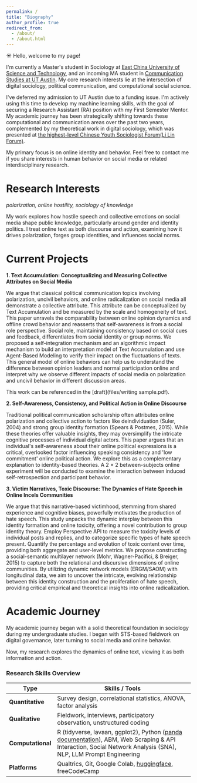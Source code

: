 ```yaml
---
permalink: /
title: "Biography"
author_profile: true
redirect_from: 
  - /about/
  - /about.html
---
```


☀️ Hello, welcome to my page!

I'm currently a Master's student in Sociology at [East China University of Science and Technology](https://www.ecust.edu.cn/), and an incoming MA student in [Communication Studies at UT Austin](https://commstudies.utexas.edu/). My core research interests lie at the intersection of digital sociology, political communication, and computational social science.

I've deferred my admission to UT Austin due to a funding issue. I'm actively using this time to develop my machine learning skills, with the goal of securing a Research Assistant (RA) position with my First Semester Mentor. My academic journey has been strategically shifting towards these computational and communication areas over the past two years, complemented by my theoretical work in digital sociology, which was presented at [the highest-level Chinese Youth Sociologist Forum(Li Lin Forum)](https://mp.weixin.qq.com/s/kBLveoJwuFgBhBEmFrOMxQ).

My primary focus is on online identity and behavior. Feel free to contact me if you share interests in human behavior on social media or related interdisciplinary research.


Research Interests
======
*polarization, online hostility, sociology of knowledge*

My work explores how hostile speech and collective emotions on social media shape public knowledge, particularly around gender and identity politics. I treat online text as both discourse and action, examining how it drives polarization, forges group identities, and influences social norms.


Current Projects
======

**1. Text Accumulation: Conceptualizing and Measuring Collective Attributes on Social Media**

We argue that classical political communication topics involving polarization, uncivil behaviors, and online radicalization on social media all demonstrate a collective attribute.
This attribute can be conceptualized by Text Accumulation and be measured by the scale and homogeneity of text. This paper unravels the comparability between online opinion dynamics and offline crowd behavior and reasserts that self-awareness is from a social role perspective. Social role, maintaining consistency based on social cues and feedback, differentiates from social identity or group norms. We proposed a self-integration mechanism and an algorithmic impact
mechanism to build an interpretation model of Text Accumulation and use Agent-Based Modeling to verify their impact on the fluctuations of texts. This general model of online behaviors can help us to understand the difference between opinion leaders and normal participation online and interpret why we observe different impacts of social media on polarization and uncivil behavior in different discussion areas.

This work can be referenced in the [draft](files/writing sample.pdf). 


**2. Self-Awareness, Consistency, and Political Action in Online Discourse**

Traditional political communication scholarship often attributes online polarization and collective action to factors like deindividuation (Suler, 2004) and strong group identity formation (Spears & Postmes, 2015). While these theories offer valuable insights, they may oversimplify the intricate cognitive processes of individual digital actors. 
This paper argues that an individual's self-awareness about their online political expressions is a critical, overlooked factor influencing speaking consistency and 'low commitment' online political action. We explore this as a complementary explanation to identity-based theories.
A 2 × 2 between-subjects online experiment will be conducted to examine the interaction between induced self-retrospection and participant behavior.


**3. Victim Narratives, Toxic Discourse: The Dynamics of Hate Speech in Online Incels Communities**

We argue that this narrative-based victimhood, stemming from shared experience and cognitive biases, powerfully motivates the production of hate speech. This study unpacks the dynamic interplay between this identity formation and online toxicity, offering a novel contribution to group identity theory.
Employ Perspective API to measure the toxicity levels of individual posts and replies, and to categorize specific types of hate speech present. Quantify the percentage and evolution of toxic content over time, providing both aggregate and user-level metrics.
We propose constructing a social-semantic multilayer network (Mohr, Wagner-Pacifici, & Breiger, 2015) to capture both the relational and discursive dimensions of online communities. By utilizing dynamic network models (ERGM/SAOM) with longitudinal data, we aim to uncover the intricate, evolving relationship between this identity construction and the proliferation of hate speech, providing critical empirical and theoretical insights into online radicalization.


Academic Journey
======

My academic journey began with a solid theoretical foundation in sociology during my undergraduate studies. I began with STS-based fieldwork on digital governance, later turning to social media and online behavior. 

Now, my research explores the dynamics of online text, viewing it as both information and action.


### Research Skills Overview

| Type           | Skills / Tools                                                                 |
|----------------|---------------------------------------------------------------------------------|
| **Quantitative** | Survey design, correlational statistics, ANOVA, factor analysis                |
| **Qualitative**  | Fieldwork, interviews, participatory observation, unstructured coding         |
| **Computational**| R (tidyverse, lavaan, ggplot2), Python ([panda documentation](https://pandas.pydata.org/docs/)), ABM, Web Scraping & API Interaction, Social Network Analysis (SNA), NLP, LLM Prompt Engineering |
| **Platforms**    | Qualtrics, Git, Google Colab, [huggingface](https://huggingface.co/), freeCodeCamp |





